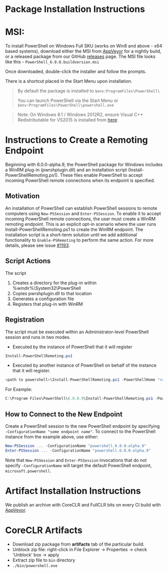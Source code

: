 Package Installation Instructions
=================================

# MSI:
To install PowerShell on Windows Full SKU (works on Win8 and above - x64 based systems), download either the MSI from [AppVeyor][] for a nightly build, 
or a released package from our GitHub [releases][] page. The MSI file looks like this - `PowerShell_6.0.0.buildversion.msi`

Once downloaded, double-click the installer and follow the prompts.

There is a shortcut placed in the Start Menu upon installation.

> By default the package is installed to `$env:ProgramFiles\PowerShell\`
>
> You can launch PowerShell via the Start Menu or `$env:ProgramFiles\PowerShell\powershell.exe`

> Note: On Windows 8.1 / Windows 2012R2, ensure Visual C++ Redistributable 
> for VS2015 is installed from [here](http://download.microsoft.com/download/9/3/F/93FCF1E7-E6A4-478B-96E7-D4B285925B00/vc_redist.x64.exe):

# Instructions to Create a Remoting Endpoint

Beginning with 6.0.0-alpha.9, the PowerShell package for Windows includes a WinRM plug-in (pwrshplugin.dll) and an installation script (Install-PowerShellRemoting.ps1). 
These files enable PowerShell to accept incoming PowerShell remote connections when its endpoint is specified. 

## Motivation

An installation of PowerShell can establish PowerShell sessions to remote computers using ```New-PSSession``` and ```Enter-PSSession```. 
To enable it to accept incoming PowerShell remote connections, the user must create a WinRM remoting endpoint. 
This is an explicit opt-in scenario where the user runs Install-PowerShellRemoting.ps1 to create the WinRM endpoint. 
The installation script is a short-term solution until we add additional functionality to ```Enable-PSRemoting``` to perform the same action. 
For more details, please see issue [#1193](https://github.com/PowerShell/PowerShell/issues/1193).

## Script Actions

The script

1. Creates a directory for the plug-in within %windir%\System32\PowerShell
2. Copies pwrshplugin.dll to that location
3. Generates a configuration file
4. Registers that plug-in with WinRM

## Registration
The script must be executed within an Administrator-level PowerShell session and runs in two modes.

* Executed by the instance of PowerShell that it will register
``` powershell
Install-PowerShellRemoting.ps1
``` 
* Executed by another instance of PowerShell on behalf of the instance that it will register.
``` powershell
<path to powershell>\Install-PowerShellRemoting.ps1 -PowerShellHome "<absolute path to the instance's $PSHOME>" -PowerShellVersion "<the powershell version tag>"
```
For Example:
``` powershell
C:\Program Files\PowerShell\6.0.0.9\Install-PowerShellRemoting.ps1 -PowerShellHome "C:\Program Files\PowerShell\6.0.0.9\" -PowerShellVersion "6.0.0-alpha.9" 
```

## How to Connect to the New Endpoint

Create a PowerShell session to the new PowerShell endpoint by specifying `-ConfigurationName "some endpoint name"`. To connect to the PowerShell instance from the example above, use either:
``` powershell
New-PSSession ... -ConfigurationName "powershell.6.0.0-alpha.9"
Enter-PSSession ... -ConfigurationName "powershell.6.0.0-alpha.9"
``` 
Note that `New-PSSession` and `Enter-PSSession` invocations that do not specify `-ConfigurationName` will target the default PowerShell endpoint, `microsoft.powershell`.

Artifact Installation Instructions
==================================

We publish an archive with CoreCLR and FullCLR bits on every CI build with [AppVeyor][].

[releases]: https://github.com/PowerShell/PowerShell/releases
[signing]: ../../tools/Sign-Package.ps1
[AppVeyor]: https://ci.appveyor.com/project/PowerShell/powershell

CoreCLR Artifacts
=================

* Download zip package from **artifacts** tab of the particular build.
* Unblock zip file: right-click in File Explorer -> Properties ->
  check 'Unblock' box -> apply
* Extract zip file to `bin` directory
* `./bin/powershell.exe`
